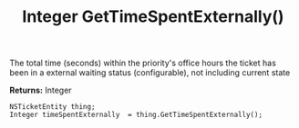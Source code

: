 ﻿---
uid: crmscript_ref_NSTicketEntity_GetTimeSpentExternally
title: Integer GetTimeSpentExternally()
intellisense: NSTicketEntity.GetTimeSpentExternally
keywords: NSTicketEntity, GetTimeSpentExternally
so.topic: reference
---

The total time (seconds) within the priority's office hours the ticket has been in a external waiting status (configurable), not including current state

**Returns:** Integer


```crmscript
NSTicketEntity thing;
Integer timeSpentExternally  = thing.GetTimeSpentExternally();
```


